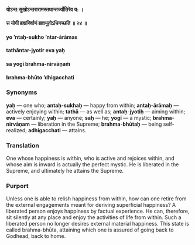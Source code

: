 #### योऽन्त:सुखोऽन्तरारामस्तथान्तर्ज्योतिरेव य: ।
#### स योगी ब्रह्मनिर्वाणं ब्रह्मभूतोऽधिगच्छति ॥ २४ ॥

#### yo ’ntaḥ-sukho ’ntar-ārāmas
#### tathāntar-jyotir eva yaḥ
#### sa yogī brahma-nirvāṇaṁ
#### brahma-bhūto ’dhigacchati

### Synonyms

**yaḥ** — one who; **antaḥ**-**sukhaḥ** — happy from within; **antaḥ**-**ārāmaḥ** — actively enjoying within; **tathā** — as well as; **antaḥ**-**jyotiḥ** — aiming within; **eva** — certainly; **yaḥ** — anyone; **saḥ** — he; **yogī** — a mystic; **brahma**-**nirvāṇam** — liberation in the Supreme; **brahma**-**bhūtaḥ** — being self-realized; **adhigacchati** — attains.

### Translation

One whose happiness is within, who is active and rejoices within, and whose aim is inward is actually the perfect mystic. He is liberated in the Supreme, and ultimately he attains the Supreme.

### Purport

Unless one is able to relish happiness from within, how can one retire from the external engagements meant for deriving superficial happiness? A liberated person enjoys happiness by factual experience. He can, therefore, sit silently at any place and enjoy the activities of life from within. Such a liberated person no longer desires external material happiness. This state is called brahma-bhūta, attaining which one is assured of going back to Godhead, back to home.
